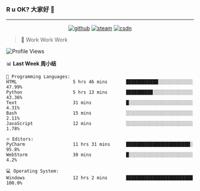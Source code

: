 ### R u OK? 大家好 👋

___

<p align="center">
  <a href="https://bigkjp97.github.io/"><img src="https://img.shields.io/badge/-GitPage-lightgrey" alt="github"></a>
  <a href="https://steamcommunity.com/id/bigkjp/"><img src="https://img.shields.io/badge/-Steam-black" alt="steam"></a>
  <a href="https://blog.csdn.net/qq_38986088"><img src="https://img.shields.io/badge/CSDN-cf000e" alt="csdn"></a>
</p>

> 🧟 Work Work Work

<!--START_SECTION:kjp readme-->
![Profile Views](http://img.shields.io/badge/Mi%20Amigos%E2%99%82%EF%B8%8F-0-ff69b4)

📊 **Last Week 周小结** 

```text
💬 Programming Languages: 
HTML                     5 hrs 46 mins       ████████████░░░░░░░░░░░░░   47.99% 
Python                   5 hrs 13 mins       ██████████░░░░░░░░░░░░░░░   43.36% 
Text                     31 mins             █░░░░░░░░░░░░░░░░░░░░░░░░   4.31% 
Bash                     15 mins             ░░░░░░░░░░░░░░░░░░░░░░░░░   2.11% 
JavaScript               12 mins             ░░░░░░░░░░░░░░░░░░░░░░░░░   1.78%

🔥 Editors: 
PyCharm                  11 hrs 31 mins      ████████████████████████░   95.8% 
WebStorm                 30 mins             █░░░░░░░░░░░░░░░░░░░░░░░░   4.2%

💻 Operating System: 
Windows                  12 hrs 2 mins       █████████████████████████   100.0%

```


<!--END_SECTION:kjp readme-->

<!--
**bigkjp97/bigkjp97** is a ✨ _special_ ✨ repository because its `README.md` (this file) appears on your GitHub profile.

Here are some ideas to get you started:

- 🔭 I’m currently working on ...
- 🌱 I’m currently learning ...
- 👯 I’m looking to collaborate on ...
- 🤔 I’m looking for help with ...
- 💬 Ask me about ...
- 📫 How to reach me: ...
- 😄 Pronouns: ...
- ⚡ Fun fact: ... -->
